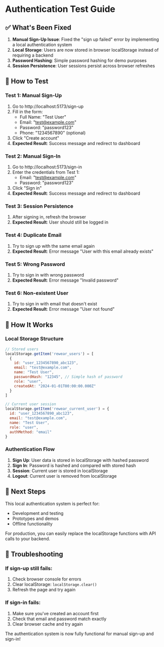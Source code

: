 # Authentication Test Guide

## ✅ What's Been Fixed

1. **Manual Sign-Up Issue**: Fixed the "sign up failed" error by implementing a local authentication system
2. **Local Storage**: Users are now stored in browser localStorage instead of requiring a backend
3. **Password Hashing**: Simple password hashing for demo purposes
4. **Session Persistence**: User sessions persist across browser refreshes

## 🧪 How to Test

### Test 1: Manual Sign-Up

1. Go to http://localhost:5173/sign-up
2. Fill in the form:
   - Full Name: "Test User"
   - Email: "test@example.com"
   - Password: "password123"
   - Phone: "1234567890" (optional)
3. Click "Create account"
4. **Expected Result**: Success message and redirect to dashboard

### Test 2: Manual Sign-In

1. Go to http://localhost:5173/sign-in
2. Enter the credentials from Test 1:
   - Email: "test@example.com"
   - Password: "password123"
3. Click "Sign in"
4. **Expected Result**: Success message and redirect to dashboard

### Test 3: Session Persistence

1. After signing in, refresh the browser
2. **Expected Result**: User should still be logged in

### Test 4: Duplicate Email

1. Try to sign up with the same email again
2. **Expected Result**: Error message "User with this email already exists"

### Test 5: Wrong Password

1. Try to sign in with wrong password
2. **Expected Result**: Error message "Invalid password"

### Test 6: Non-existent User

1. Try to sign in with email that doesn't exist
2. **Expected Result**: Error message "User not found"

## 🔧 How It Works

### Local Storage Structure

```javascript
// Stored users
localStorage.getItem('rewear_users') = [
  {
    id: "user_1234567890_abc123",
    email: "test@example.com",
    name: "Test User",
    passwordHash: "12345", // Simple hash of password
    role: "user",
    createdAt: "2024-01-01T00:00:00.000Z"
  }
]

// Current user session
localStorage.getItem('rewear_current_user') = {
  id: "user_1234567890_abc123",
  email: "test@example.com",
  name: "Test User",
  role: "user",
  authMethod: "email"
}
```

### Authentication Flow

1. **Sign Up**: User data is stored in localStorage with hashed password
2. **Sign In**: Password is hashed and compared with stored hash
3. **Session**: Current user is stored in localStorage
4. **Logout**: Current user is removed from localStorage

## 🚀 Next Steps

This local authentication system is perfect for:

- Development and testing
- Prototypes and demos
- Offline functionality

For production, you can easily replace the localStorage functions with API calls to your backend.

## 🐛 Troubleshooting

### If sign-up still fails:

1. Check browser console for errors
2. Clear localStorage: `localStorage.clear()`
3. Refresh the page and try again

### If sign-in fails:

1. Make sure you've created an account first
2. Check that email and password match exactly
3. Clear browser cache and try again

The authentication system is now fully functional for manual sign-up and sign-in!
